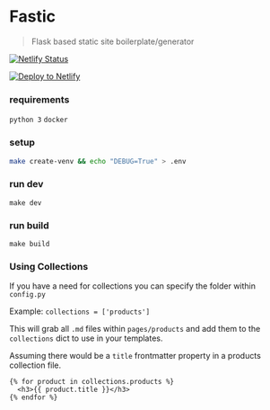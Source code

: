 # Fastic

>Flask based static site boilerplate/generator


[![Netlify Status](https://api.netlify.com/api/v1/badges/2b6e7e5a-e314-47b7-be7b-e7d4dfc630e7/deploy-status)](https://app.netlify.com/sites/fastic/deploys)

[![Deploy to Netlify](https://www.netlify.com/img/deploy/button.svg)](https://app.netlify.com/start/deploy?repository=https://github.com/mdxprograms/fastic)

### requirements
`python 3`
`docker`

### setup
```bash
make create-venv && echo "DEBUG=True" > .env
```

### run dev
`make dev`

### run build
`make build`

### Using Collections
If you have a need for collections you can specify the folder within `config.py`

Example: `collections = ['products']`

This will grab all `.md` files within `pages/products` and add them to the
`collections` dict to use in your templates.

Assuming there would be a `title` frontmatter property in a products collection file.
```jinja2
{% for product in collections.products %}
  <h3>{{ product.title }}</h3>
{% endfor %}
```
